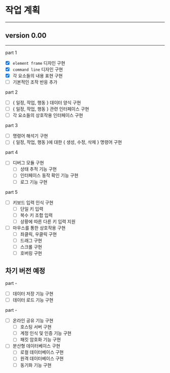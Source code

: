 # 작업 계획
---

## version 0.00
--- 

part 1
- [x] `element frame` 디자인 구현
- [x] `command line` 디자인 구현
- [x] 각 요소들의 내용 표현 구현
- [ ] 기본적인 조작 반응 추가

part 2
- [ ] { 일정, 작업, 행동 } 데이터 양식 구현
- [ ] { 일정, 작업, 행동 } 관련 인터페이스 구현
- [ ] 각 요소들의 상호작용 인터페이스 구현

part 3
- [ ] 명령어 해석기 구현
- [ ] { 일정, 작업, 행동 }에 대한 { 생성, 수정, 삭제 } 명령어 구현

part 4
- [ ] 디버그 모듈 구현
    - [ ] 상태 추적 기능 구현
    - [ ] 인터페이스 동작 확인 기능 구현
    - [ ] 로그 기능 구현        

part 5
- [ ] 키보드 입력 인식 구현
    - [ ] 단일 키 입력
    - [ ] 복수 키 조합 입력
    - [ ] 상황에 따른 다른 키 입력 지원
- [ ] 마우스를 통한 상호작용 구현
    - [ ] 좌클릭, 우클릭 구현
    - [ ] 드래그 구현
    - [ ] 스크롤 구현
    - [ ] 호버링 구현

## 차기 버전 예정

part -
- [ ] 데이터 저장 기능 구현
- [ ] 데이터 로드 기능 구현

part -
- [ ] 온라인 공유 기능 구현
    - [ ] 호스팅 서버 구현
    - [ ] 계정 인식 및 인증 기능 구현
    - [ ] 패킷 암호화 기능 구현
- [ ] 분산형 데이터베이스 구현
    - [ ] 로컬 데이터베이스 구현
    - [ ] 원격 데이터베이스 구현
    - [ ] 동기화 기능 구현